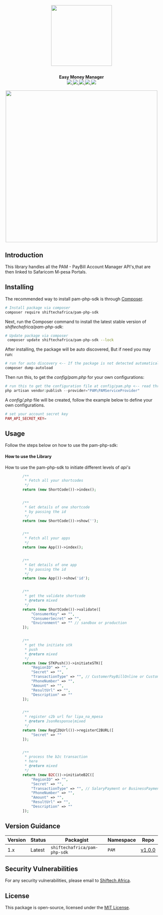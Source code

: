 # <p align="center"><a href="https://pam.easyncpay.com" target="_blank"><img width="200" src="https://pam.easyncpay.com/img/logo.png"></a></p>

<p align="center">
  <b>Easy Money Manager</b><br>
  <a href="https://github.com/SHIFTECH-AFRICA/pam-php-sdk/issues">
  <img src="https://img.shields.io/github/issues/SHIFTECH-AFRICA/pam-php-sdk.svg">
  </a>
  <a href="https://github.com/SHIFTECH-AFRICA/pam-php-sdk/network/members">
  <img src="https://img.shields.io/github/forks/dSHIFTECH-AFRICA/pam-php-sdk.svg">
  </a>
  <a href="https://github.com/SHIFTECH-AFRICA/pam-php-sdk/stargazers">
  <img src="https://img.shields.io/github/stars/SHIFTECH-AFRICA/pam-php-sdk.svg">
  </a>
  <a href="https://packagist.org/packages/shiftechafrica/pam-php-sdk">
  <img src="https://poser.pugx.org/shiftechafrica/pam-php-sdk/v/stable">
  </a>
  <a href="https://packagist.org/packages/shiftechafrica/pam-php-sdk">
  <img src="https://poser.pugx.org/shiftechafrica/pam-php-sdk/downloads">
  </a>
  <br><br>
  <img src="https://pam.easyncpay.com/images/undraw_investing_7u74.svg" width="500">
</p>

## Introduction
This library handles all the PAM - PayBill Account Manager API's,that are then linked to Safaricom M-pesa Portals.

## Installing

The recommended way to install pam-php-sdk is through
[Composer](http://getcomposer.org).

```bash
# Install package via composer
composer require shiftechafrica/pam-php-sdk
```

Next, run the Composer command to install the latest stable version of *shiftechafrica/pam-php-sdk*:

```bash
# Update package via composer
 composer update shiftechafrica/pam-php-sdk --lock
```

After installing, the package will be auto discovered, But if need you may run:

```php
# run for auto discovery <-- If the package is not detected automatically -->
composer dump-autoload
```

Then run this, to get the *config/pam.php* for your own configurations:

```php
# run this to get the configuration file at config/pam.php <-- read through it -->
php artisan vendor:publish --provider="PAM\PAMServiceProvider"
```
A *config/.php* file will be created, follow the example below to define your own configurations.

```php
# set your account secret key
PAM_API_SECRET_KEY=
```

## Usage
Follow the steps below on how to use the pam-php-sdk:

#### How to use the Library
How to use the pam-php-sdk to initiate different levels of *api's*

```php
        /**
         * Fetch all your shortcodes
         */
        return (new ShortCode())->index();


        /**
         * Get details of one shortcode
         * by passing the id
         */
        return (new ShortCode())->show('');


        /**
         * Fetch all your apps
         */
        return (new App())->index();


        /**
         * Get details of one app
         * by passing the id
         */
        return (new App())->show('id');


        /**
         * get the validate shortcode
         * @return mixed
         */
        return (new ShortCode())->validate([
            "ConsumerKey" => "",
            "ConsumerSecret" => "",
            "Environment" => "" // sandbox or production
        ]);


        /**
         * get the initiate stk
         * push
         * @return mixed
         */
        return (new STKPush())->initiateSTK([
            "RegionID" => "",
            "Secret" => "",
            "TransactionType" => "", // CustomerPayBillOnline or CustomerBuyGoodsOnline
            "PhoneNumber" => "",
            "Amount" => "",
            "ResultUrl" => "",
            "Description" => ""
        ]);


        /**
         * register c2b url for lipa_na_mpesa
         * @return JsonResponse|mixed
         */
        return (new RegC2bUrl())->registerC2BURL([
            "Secret" => ""
        ]);


        /**
         * process the b2c transaction
         * here
         * @return mixed
         */
        return (new B2C())->initiateB2C([
            "RegionID" => "",
            "Secret" => "",
            "TransactionType" => "", // SalaryPayment or BusinessPayment or PromotionPayment
            "PhoneNumber" => "",
            "Amount" => "",
            "ResultUrl" => "",
            "Description" => ""
        ]);
```

## Version Guidance

| Version | Status     | Packagist           | Namespace    | Repo                |
|---------|------------|---------------------|--------------|---------------------|
| 1.x     | Latest     | `shiftechafrica/pam-php-sdk` | `PAM` | [v1.0.0](https://github.com/SHIFTECH-AFRICA/pam-php-sdk/releases/tag/v1.0.0)|

[pam-php-sdk-repo]: https://github.com/SHIFTECH-AFRICA/pam-php-sdk.git

## Security Vulnerabilities
 For any security vulnerabilities, please email to [Shiftech Africa](mailto:bugs@shiftech.co.ke).
 
## License
 This package is open-source, licensed under the [MIT License](https://opensource.org/licenses/MIT).
